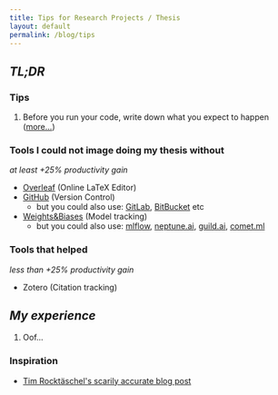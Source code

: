 ```yaml
---
title: Tips for Research Projects / Thesis
layout: default
permalink: /blog/tips
---
```


## _TL;DR_

### Tips

1. Before you run your code, write down what you expect to happen ([more...]())


### Tools I could not image doing my thesis without 
_at least +25% productivity gain_

- [Overleaf](https://www.overleaf.com) (Online LaTeX Editor)
- [GitHub](https://github.com/) (Version Control)
  - but you could also use: [GitLab](https://about.gitlab.com/), [BitBucket](https://bitbucket.org) etc
- [Weights&Biases](https://www.wandb.com/) (Model tracking)
  - but you could also use: [mlflow](https://mlflow.org/), [neptune.ai](https://neptune.ai/), [guild.ai](https://guild.ai/), [comet.ml](https://www.comet.ml)

### Tools that helped
_less than +25% productivity gain_
- Zotero (Citation tracking)

## _My experience_

1. Oof...

### Inspiration
- [Tim Rocktäschel's scarily accurate blog post](https://rockt.github.io/2018/08/29/msc-advice)
